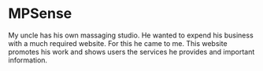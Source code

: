 # MPSense
My uncle has his own massaging studio. He wanted to expend his business with a much required website. For this he came to me. This website promotes his work and shows users the services he provides and important information.
